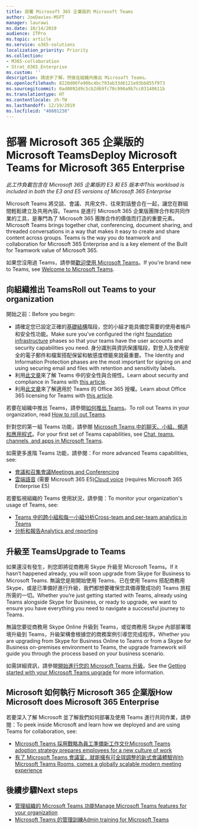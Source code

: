```yaml
---
title: 部署 Microsoft 365 企業版的 Microsoft Teams
author: JoeDavies-MSFT
manager: laurawi
ms.date: 10/14/2019
audience: ITPro
ms.topic: article
ms.service: o365-solutions
localization_priority: Priority
ms.collection:
- M365-collaboration
- Strat_O365_Enterprise
ms.custom: ''
description: 請逐步了解，然後在組織內推出 Microsoft Teams。
ms.openlocfilehash: 8220d06fe90bc4bc793ab33d6121e93bb855f973
ms.sourcegitcommit: 0ad0092d9c5cb2d69fc70c990a9b7cc03140611b
ms.translationtype: HT
ms.contentlocale: zh-TW
ms.lasthandoff: 12/19/2019
ms.locfileid: "40801238"
---
```

# <a name="deploy-microsoft-teams-for-microsoft-365-enterprise"></a><span data-ttu-id="ade0e-103">部署 Microsoft 365 企業版的 Microsoft Teams</span><span class="sxs-lookup"><span data-stu-id="ade0e-103">Deploy Microsoft Teams for Microsoft 365 Enterprise</span></span>

<span data-ttu-id="ade0e-104">*此工作負載包含在 Microsoft 365 企業版的 E3 和 E5 版本中*</span><span class="sxs-lookup"><span data-stu-id="ade0e-104">*This workload is included in both the E3 and E5 versions of Microsoft 365 Enterprise*</span></span>

<span data-ttu-id="ade0e-p101">Microsoft Teams 將交談、會議、共用文件、往來對話整合在一起，讓您在群組間輕鬆建立及共用內容。Teams 是進行 Microsoft 365 企業版團隊合作和共同作業的工具，是專門為了 Microsoft 365 團隊合作的價值而打造的重要元素。</span><span class="sxs-lookup"><span data-stu-id="ade0e-p101">Microsoft Teams brings together chat, conferencing, document sharing, and threaded conversations in a way that makes it easy to create and share content across groups. Teams is the way you do teamwork and collaboration for Microsoft 365 Enterprise and is a key element of the Built for Teamwork value of Microsoft 365.</span></span> 

<span data-ttu-id="ade0e-107">如果您沒用過 Teams，請參閱[歡迎使用 Microsoft Teams](https://docs.microsoft.com/MicrosoftTeams/teams-overview)。</span><span class="sxs-lookup"><span data-stu-id="ade0e-107">If you're brand new to Teams, see [Welcome to Microsoft Teams](https://docs.microsoft.com/MicrosoftTeams/teams-overview).</span></span> 


## <a name="roll-out-teams-to-your-organization"></a><span data-ttu-id="ade0e-108">向組織推出 Teams</span><span class="sxs-lookup"><span data-stu-id="ade0e-108">Roll out Teams to your organization</span></span>

<span data-ttu-id="ade0e-109">開始之前：</span><span class="sxs-lookup"><span data-stu-id="ade0e-109">Before you begin:</span></span>

- <span data-ttu-id="ade0e-110">請確定您已設定正確的[基礎結構](deploy-foundation-infrastructure.md)階段，您的小組才能具備您需要的使用者帳戶和安全性功能。</span><span class="sxs-lookup"><span data-stu-id="ade0e-110">Make sure you've configured the right [foundation infrastructure](deploy-foundation-infrastructure.md) phases so that your teams have the user accounts and security capabilities you need.</span></span> <span data-ttu-id="ade0e-111">身分識別與資訊保護階段，對登入及使用安全的電子郵件和檔案搭配保留和敏感度標籤來說最重要。</span><span class="sxs-lookup"><span data-stu-id="ade0e-111">The Identity and Information Protection phases are the most important for signing on and using securing email and files with retention and sensitivity labels.</span></span>
- <span data-ttu-id="ade0e-112">利用[此文章](https://docs.microsoft.com/microsoftteams/security-compliance-overview)來了解 Teams 中的安全性與合規性。</span><span class="sxs-lookup"><span data-stu-id="ade0e-112">Learn about security and compliance in Teams with [this article](https://docs.microsoft.com/microsoftteams/security-compliance-overview).</span></span>
- <span data-ttu-id="ade0e-113">利用[此文章](https://docs.microsoft.com/microsoftteams/office-365-licensing)來了解適用於 Teams 的 Office 365 授權。</span><span class="sxs-lookup"><span data-stu-id="ade0e-113">Learn about Office 365 licensing for Teams with [this article](https://docs.microsoft.com/microsoftteams/office-365-licensing).</span></span>

<span data-ttu-id="ade0e-114">若要在組織中推出 Teams，請參閱[如何推出 Teams](https://docs.microsoft.com/microsoftteams/how-to-roll-out-teams)。</span><span class="sxs-lookup"><span data-stu-id="ade0e-114">To roll out Teams in your organization, read [How to roll out Teams](https://docs.microsoft.com/microsoftteams/how-to-roll-out-teams).</span></span>

<span data-ttu-id="ade0e-115">針對您的第一組 Teams 功能，請參閱 [Microsoft Teams 中的聊天、小組、頻道和應用程式](https://docs.microsoft.com/MicrosoftTeams/deploy-chat-teams-channels-microsoft-teams-landing-page)。</span><span class="sxs-lookup"><span data-stu-id="ade0e-115">For your first set of Teams capabilities, see [Chat, teams, channels, and apps in Microsoft Teams](https://docs.microsoft.com/MicrosoftTeams/deploy-chat-teams-channels-microsoft-teams-landing-page).</span></span>

<span data-ttu-id="ade0e-116">如需更多進階 Teams 功能，請參閱：</span><span class="sxs-lookup"><span data-stu-id="ade0e-116">For more advanced Teams capabilities, see:</span></span>

- [<span data-ttu-id="ade0e-117">會議和召集會議</span><span class="sxs-lookup"><span data-stu-id="ade0e-117">Meetings and Conferencing</span></span>](https://docs.microsoft.com/microsoftteams/deploy-meetings-microsoft-teams-landing-page)
- <span data-ttu-id="ade0e-118">[雲端語音](https://docs.microsoft.com/microsoftteams/cloud-voice-landing-page) (需要 Microsoft 365 E5)</span><span class="sxs-lookup"><span data-stu-id="ade0e-118">[Cloud voice](https://docs.microsoft.com/microsoftteams/cloud-voice-landing-page) (requires Microsoft 365 Enterprise E5)</span></span>

<span data-ttu-id="ade0e-119">若要監視組織的 Teams 使用狀況，請參閱：</span><span class="sxs-lookup"><span data-stu-id="ade0e-119">To monitor your organization's usage of Teams, see:</span></span>

- [<span data-ttu-id="ade0e-120">Teams 中的跨小組和每一小組分析</span><span class="sxs-lookup"><span data-stu-id="ade0e-120">Cross-team and per-team analytics in Teams</span></span>](https://docs.microsoft.com/microsoftteams/teams-analytics-and-reports/cross-team-per-team-analytics)
- [<span data-ttu-id="ade0e-121">分析和報告</span><span class="sxs-lookup"><span data-stu-id="ade0e-121">Analytics and reporting</span></span>](https://docs.microsoft.com/microsoftteams/teams-analytics-and-reports/teams-reporting-reference)


## <a name="upgrade-to-teams"></a><span data-ttu-id="ade0e-122">升級至 Teams</span><span class="sxs-lookup"><span data-stu-id="ade0e-122">Upgrade to Teams</span></span>

<span data-ttu-id="ade0e-123">如果還沒有發生，則您即將從商務用 Skype 升級至 Microsoft Teams。</span><span class="sxs-lookup"><span data-stu-id="ade0e-123">If it hasn’t happened already, you will soon upgrade from Skype for Business to Microsoft Teams.</span></span> <span data-ttu-id="ade0e-124">無論您是剛開始使用 Teams、已在使用 Teams 搭配商務用 Skype，或是已準備好進行升級，我們都想要確保您具備導覽成功的 Teams 旅程所需的一切。</span><span class="sxs-lookup"><span data-stu-id="ade0e-124">Whether you’re just getting started with Teams, already using Teams alongside Skype for Business, or ready to upgrade, we want to ensure you have everything you need to navigate a successful journey to Teams.</span></span>

<span data-ttu-id="ade0e-125">無論您要從商務用 Skype Online 升級到 Teams，或從商務用 Skype 內部部署環境升級到 Teams，升級架構會根據您的商務案例引導您完成程序。</span><span class="sxs-lookup"><span data-stu-id="ade0e-125">Whether you are upgrading from Skype for Business Online to Teams or from a Skype for Business on-premises environment to Teams, the upgrade framework will guide you through the process based on your business scenario.</span></span>
 
<span data-ttu-id="ade0e-126">如需詳細資訊，請參閱[開始進行您的 Microsoft Teams 升級](https://docs.microsoft.com/MicrosoftTeams/upgrade-start-here)。</span><span class="sxs-lookup"><span data-stu-id="ade0e-126">See the [Getting started with your Microsoft Teams upgrade](https://docs.microsoft.com/MicrosoftTeams/upgrade-start-here) for more information.</span></span>

## <a name="how-microsoft-does-microsoft-365-enterprise"></a><span data-ttu-id="ade0e-127">Microsoft 如何執行 Microsoft 365 企業版</span><span class="sxs-lookup"><span data-stu-id="ade0e-127">How Microsoft does Microsoft 365 Enterprise</span></span>

<span data-ttu-id="ade0e-128">若要深入了解 Microsoft 並了解我們如何部署及使用 Teams 進行共同作業，請參閱：</span><span class="sxs-lookup"><span data-stu-id="ade0e-128">To peek inside Microsoft and learn how we deployed and are using Teams for collaboration, see:</span></span>

- [<span data-ttu-id="ade0e-129">Microsoft Teams 採用戰略為員工準備新工作文化</span><span class="sxs-lookup"><span data-stu-id="ade0e-129">Microsoft Teams adoption strategy prepares employees for a new culture of work</span></span>](https://www.microsoft.com/itshowcase/microsoft-teams-adoption-strategy-prepares-employees-for-a-new-culture-of-work)
- [<span data-ttu-id="ade0e-130">有了 Microsoft Teams 會議室，就能擁有可全球調整的新式會議體驗</span><span class="sxs-lookup"><span data-stu-id="ade0e-130">With Microsoft Teams Rooms, comes a globally scalable modern meeting experience</span></span>](https://www.microsoft.com/itshowcase/with-microsoft-teams-rooms-comes-a-globally-scalable-modern-meeting-experience)

## <a name="next-steps"></a><span data-ttu-id="ade0e-131">後續步驟</span><span class="sxs-lookup"><span data-stu-id="ade0e-131">Next steps</span></span>

- [<span data-ttu-id="ade0e-132">管理組織的 Microsoft Teams 功能</span><span class="sxs-lookup"><span data-stu-id="ade0e-132">Manage Microsoft Teams features for your organization</span></span>](https://docs.microsoft.com/microsoftteams/enable-features-office-365)
- [<span data-ttu-id="ade0e-133">Microsoft Teams 的管理訓練</span><span class="sxs-lookup"><span data-stu-id="ade0e-133">Admin training for Microsoft Teams</span></span>](https://docs.microsoft.com/microsoftteams/itadmin-readiness)

